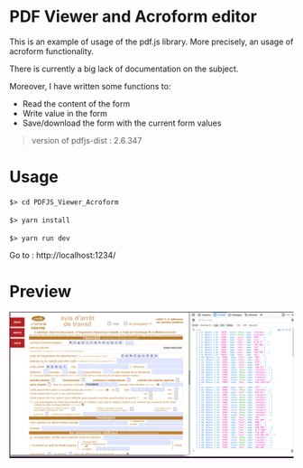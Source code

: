 # PDF Viewer and Acroform editor

This is an example of usage of the pdf.js library.
More precisely, an usage of acroform functionality.

There is currently a big lack of documentation on the subject.

Moreover, I have written some functions to:
* Read the content of the form
* Write value in the form
* Save/download the form with the current form values

> version of pdfjs-dist : 2.6.347

# Usage
```
$> cd PDFJS_Viewer_Acroform

$> yarn install

$> yarn run dev
```
Go to : http://localhost:1234/

# Preview

![preview](assets/preview.png)
